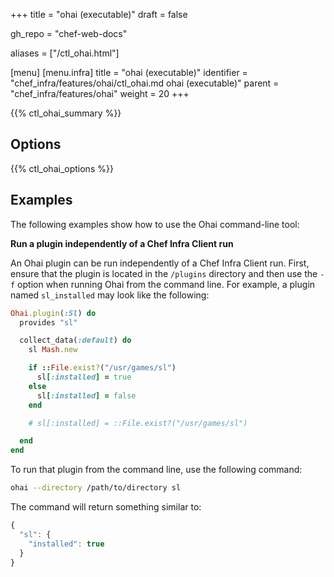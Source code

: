 +++
title = "ohai (executable)"
draft = false

gh_repo = "chef-web-docs"

aliases = ["/ctl_ohai.html"]

[menu]
  [menu.infra]
    title = "ohai (executable)"
    identifier = "chef_infra/features/ohai/ctl_ohai.md ohai (executable)"
    parent = "chef_infra/features/ohai"
    weight = 20
+++

{{% ctl_ohai_summary %}}

## Options

{{% ctl_ohai_options %}}

## Examples

The following examples show how to use the Ohai command-line tool:

**Run a plugin independently of a Chef Infra Client run**

An Ohai plugin can be run independently of a Chef Infra Client run.
First, ensure that the plugin is located in the `/plugins` directory and
then use the `-f` option when running Ohai from the command line. For
example, a plugin named `sl_installed` may look like the following:

```ruby
Ohai.plugin(:Sl) do
  provides "sl"

  collect_data(:default) do
    sl Mash.new

    if ::File.exist?("/usr/games/sl")
      sl[:installed] = true
    else
      sl[:installed] = false
    end

    # sl[:installed] = ::File.exist?("/usr/games/sl")

  end
end
```

To run that plugin from the command line, use the following command:

```bash
ohai --directory /path/to/directory sl
```

The command will return something similar to:

```javascript
{
  "sl": {
    "installed": true
  }
}
```
